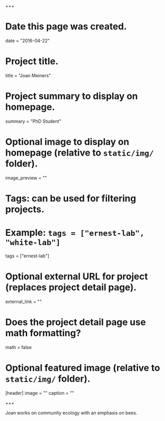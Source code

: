 +++
# Date this page was created.
date = "2016-04-22"

# Project title.
title = "Joan Meiners"

# Project summary to display on homepage.
summary = "PhD Student"

# Optional image to display on homepage (relative to `static/img/` folder).
image_preview = ""

# Tags: can be used for filtering projects.
# Example: `tags = ["ernest-lab", "white-lab"]`
tags = ["ernest-lab"]

# Optional external URL for project (replaces project detail page).
external_link = ""

# Does the project detail page use math formatting?
math = false

# Optional featured image (relative to `static/img/` folder).
[header]
image = ""
caption = ""

+++

Joan works on community ecology with an emphasis on bees.